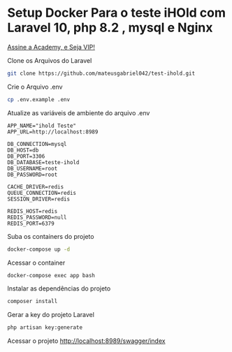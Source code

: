 
# Setup Docker Para o teste iHOld com Laravel 10, php 8.2 , mysql e Nginx
[Assine a Academy, e Seja VIP!](https://academy.especializati.com.br)


Clone os Arquivos do Laravel
```sh
git clone https://github.com/mateusgabriel042/test-ihold.git
```

Crie o Arquivo .env
```sh
cp .env.example .env
```

Atualize as variáveis de ambiente do arquivo .env
```dosini
APP_NAME="ihold Teste"
APP_URL=http://localhost:8989

DB_CONNECTION=mysql
DB_HOST=db
DB_PORT=3306
DB_DATABASE=teste-ihold
DB_USERNAME=root
DB_PASSWORD=root

CACHE_DRIVER=redis
QUEUE_CONNECTION=redis
SESSION_DRIVER=redis

REDIS_HOST=redis
REDIS_PASSWORD=null
REDIS_PORT=6379
```

Suba os containers do projeto
```sh
docker-compose up -d
```

Acessar o container
```sh
docker-compose exec app bash
```


Instalar as dependências do projeto
```sh
composer install
```


Gerar a key do projeto Laravel
```sh
php artisan key:generate
```

Acessar o projeto
[http://localhost:8989/swagger/index](http://localhost:8989/swagger/index)